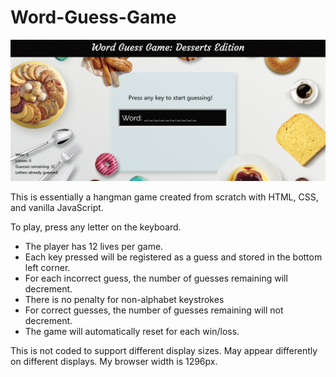 # Word-Guess-Game

![Screenshot](game_screenshot.jpg)

This is essentially a hangman game created from scratch with HTML, CSS, and vanilla JavaScript.

To play, press any letter on the keyboard.
* The player has 12 lives per game.
* Each key pressed will be registered as a guess and stored in the bottom left corner.
* For each incorrect guess, the number of guesses remaining will decrement.
* There is no penalty for non-alphabet keystrokes
* For correct guesses, the number of guesses remaining will not decrement.
* The game will automatically reset for each win/loss.

This is not coded to support different display sizes. May appear differently on different displays.
My browser width is 1296px.
